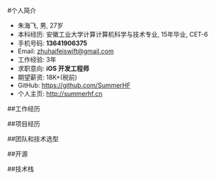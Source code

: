 
#个人简介

* 朱海飞, 男, 27岁
* 本科经历:	安徽工业大学计算计算机科学与技术专业, 15年毕业, CET-6
* 手机号码:	**13641906375**
* Email:		zhuhaifeiswift@gmail.com
* 工作经验:	3年
* 求职意向:	**iOS 开发工程师**
* 期望薪资:	18K+(税前)
* GitHub:	https://github.com/SummerHF
* 个人主页:	http://summerhf.cn

##工作经历

##项目经历

##团队和技术选型

##开源

##技术栈


